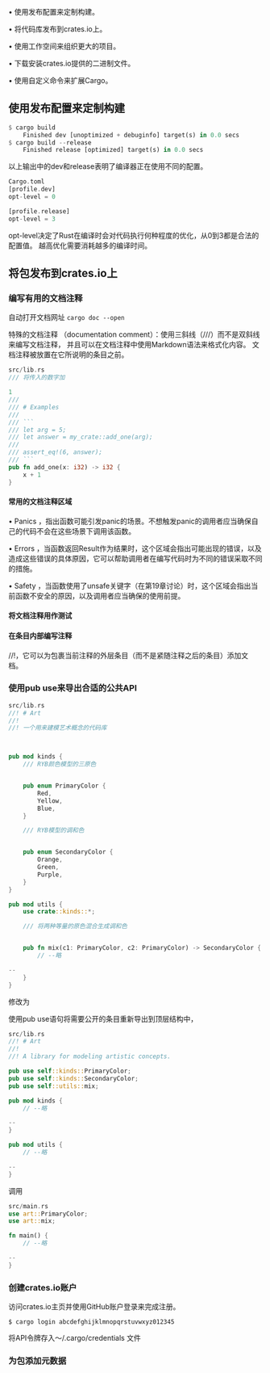 • 使用发布配置来定制构建。

• 将代码库发布到crates.io上。

• 使用工作空间来组织更大的项目。

• 下载安装crates.io提供的二进制文件。

• 使用自定义命令来扩展Cargo。

## 使用发布配置来定制构建

```rust
$ cargo build
    Finished dev [unoptimized + debuginfo] target(s) in 0.0 secs
$ cargo build --release
    Finished release [optimized] target(s) in 0.0 secs
```
以上输出中的dev和release表明了编译器正在使用不同的配置。

```rust
Cargo.toml
[profile.dev]
opt-level = 0

[profile.release]
opt-level = 3
```

opt-level决定了Rust在编译时会对代码执行何种程度的优化，从0到3都是合法的配置值。
越高优化需要消耗越多的编译时间。

## 将包发布到crates.io上

### 编写有用的文档注释

自动打开文档网址
`cargo doc --open`

特殊的文档注释 （documentation comment）：使用三斜线（///）而不是双斜线来编写文档注释，
并且可以在文档注释中使用Markdown语法来格式化内容。
文档注释被放置在它所说明的条目之前。

```rust
src/lib.rs
/// 将传入的数字加

1
///
/// # Examples
///
/// ```
/// let arg = 5;
/// let answer = my_crate::add_one(arg);
///
/// assert_eq!(6, answer);
/// ```
pub fn add_one(x: i32) -> i32 {
    x + 1
}
```


#### 常用的文档注释区域

• Panics ，指出函数可能引发panic的场景。不想触发panic的调用者应当确保自己的代码不会在这些场景下调用该函数。

• Errors ，当函数返回Result作为结果时，这个区域会指出可能出现的错误，以及造成这些错误的具体原因，它可以帮助调用者在编写代码时为不同的错误采取不同的措施。

• Safety ，当函数使用了unsafe关键字（在第19章讨论）时，这个区域会指出当前函数不安全的原因，以及调用者应当确保的使用前提。

#### 将文档注释用作测试

#### 在条目内部编写注释

//!，它可以为包裹当前注释的外层条目（而不是紧随注释之后的条目）添加文档。

### 使用pub use来导出合适的公共API

```rust
src/lib.rs
//! # Art
//!
//! 一个用来建模艺术概念的代码库



pub mod kinds {
    /// RYB颜色模型的三原色


    pub enum PrimaryColor {
        Red,
        Yellow,
        Blue,
    }

    /// RYB模型的调和色


    pub enum SecondaryColor {
        Orange,
        Green,
        Purple,
    }
}

pub mod utils {
    use crate::kinds::*;

    /// 将两种等量的原色混合生成调和色


    pub fn mix(c1: PrimaryColor, c2: PrimaryColor) -> SecondaryColor {
        // --略

--
    }
}
```

修改为

使用pub use语句将需要公开的条目重新导出到顶层结构中，

```rust
src/lib.rs
//! # Art
//!
//! A library for modeling artistic concepts.

pub use self::kinds::PrimaryColor;
pub use self::kinds::SecondaryColor;
pub use self::utils::mix;

pub mod kinds {
    // --略

--
}

pub mod utils {
    // --略

--
}
```

调用

```rust
src/main.rs
use art::PrimaryColor;
use art::mix;

fn main() {
    // --略

--
}
```

### 创建crates.io账户

访问crates.io主页并使用GitHub账户登录来完成注册。

`$ cargo login abcdefghijklmnopqrstuvwxyz012345`

将API令牌存入～/.cargo/credentials 文件

### 为包添加元数据